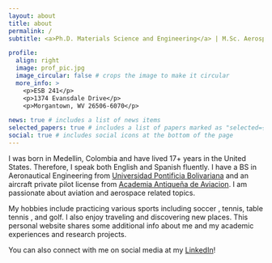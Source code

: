 ```yaml
---
layout: about
title: about
permalink: /
subtitle: <a>Ph.D. Materials Science and Engineering</a> | M.Sc. Aerospace Engineering

profile:
  align: right
  image: prof_pic.jpg
  image_circular: false # crops the image to make it circular
  more_info: >
    <p>ESB 241</p>
    <p>1374 Evansdale Drive</p>
    <p>Morgantown, WV 26506-6070</p>

news: true # includes a list of news items
selected_papers: true # includes a list of papers marked as "selected={true}"
social: true # includes social icons at the bottom of the page
---
```


I was born in Medellin, Colombia and have lived 17+ years in the United States. Therefore, I speak both English and Spanish fluently. I have a BS in Aeronautical Engineering from [Universidad Pontificia Bolivariana](https://upb.edu.co) and an aircraft private pilot license from [Academia Antiqueña de Aviacion](https://aviacion.edu.co). I am passionate about aviation <i class="fa-solid fa-plane"></i> and aerospace <i class="fa-solid fa-rocket"></i> related topics.

My hobbies include practicing various sports including soccer <i class="fa-solid fa-futbol"></i>, tennis, table tennis <i class="fa-solid fa-table-tennis-paddle-ball"></i>, and golf. I also enjoy traveling and discovering new places. This personal website shares some additional info about me and my academic experiences and research projects.

You can also connect with me on social media at my [LinkedIn](https://linkedin.com/in/alejandro-mejia-31055258)!
